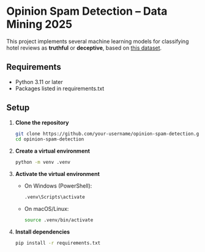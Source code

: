 # Opinion Spam Detection – Data Mining 2025

This project implements several machine learning models for classifying hotel reviews as **truthful** or **deceptive**, based on [this dataset](https://myleott.com/op-spam.html).

## Requirements
- Python 3.11 or later
- Packages listed in requirements.txt

## Setup

1. **Clone the repository**
   ```bash
   git clone https://github.com/your-username/opinion-spam-detection.git
   cd opinion-spam-detection
   ```

2. **Create a virtual environment**
   ```bash
   python -m venv .venv
   ```

3. **Activate the virtual environment**
   - On Windows (PowerShell):
     ```bash
     .venv\Scripts\activate
     ```
   - On macOS/Linux:
     ```bash
     source .venv/bin/activate
     ```

4. **Install dependencies**
   ```bash
   pip install -r requirements.txt
   ```
